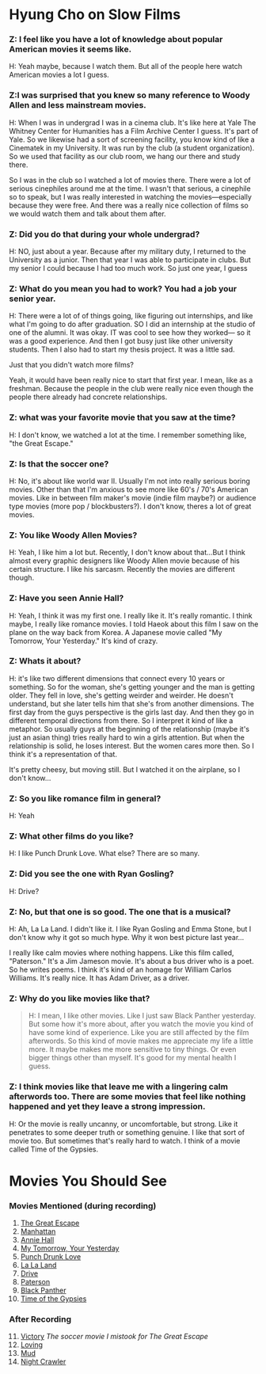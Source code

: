 # Hyung Cho on Slow Films


### Z: I feel like you have a lot of knowledge about popular American movies it seems like. 

H: Yeah maybe, because I watch them. But all of the people here watch American movies a lot I guess.


### Z:I was surprised that you knew so many reference to Woody Allen and less mainstream movies. 

H: When I was in undergrad I was in a cinema club. It's like here at Yale The Whitney Center for Humanities has a Film Archive Center  I guess. It's part of Yale. So we likewise had a sort of screening facility, you know kind of like a Cinematek in my University. It was run by the club (a student organization). So we used that facility as our club room, we hang our there and study there. 

So I was in the club so I watched a lot of movies there. There were a lot of serious cinephiles around me at the time. I wasn't that serious, a cinephile so to speak, but I was really interested in watching the movies—especially because they were free. And there was a really nice collection of films so we would watch them and talk about them after.

### Z: Did you do that during your whole undergrad?

H: NO, just about a year. Because after my military duty, I returned to the University as a junior. Then that year I was able to participate in clubs. But my senior I could because I had too much work. So just one year, I guess


### Z: What do you mean you had to work? You had a job your senior year.

H: There were a lot of of things going, like figuring out internships, and like what I'm going to do after graduation. SO I did an internship at the studio of one of the alumni. It was okay. IT was cool to see how they worked— so it was a good experience. And then I got busy just like other university students. Then I also had to start my thesis project. It was a little sad.

Just that you didn't watch more films? 

Yeah, it would have been really nice to start that first year. I mean, like as a freshman. Because the people in the club were really nice even though the people there already had concrete relationships.

### Z: what was your favorite movie that you saw at the time?

H: I don't know, we watched a lot at the time. I remember something like, "the Great Escape." 

### Z: Is that the soccer one? 

H: No, it's about like world war II. Usually I'm not into really serious boring movies. Other than that I'm anxious to see more like 60's / 70's American movies. Like in between film maker's movie (indie film maybe?) or audience type movies (more pop / blockbusters?). I don't know, theres a lot of great movies.

### Z: You like Woody Allen Movies?

H: Yeah, I like him a lot but. Recently, I don't know about that…But I think almost every graphic designers like Woody Allen movie because of his certain structure. I like his sarcasm. Recently the movies are different though.

### Z: Have you seen Annie Hall?

H: Yeah, I think it was my first one. I really like it. It's really romantic. I think maybe, I really like romance movies. I told Haeok about this film I saw on the plane on the way back from Korea. A Japanese movie called "My Tomorrow, Your Yesterday." It's kind of crazy. 

### Z: Whats it about?

H: it's like two different dimensions that connect every 10 years or something. So for the woman, she's getting younger and the man is getting older. They fell in love, she's getting weirder and weirder. He doesn't understand, but she later tells him that she's from another dimensions. The first day from the guys perspective is the girls last day. And then they go in different temporal directions from there. So I interpret it kind of like a metaphor. So usually guys at the beginning of the relationship (maybe it's just an asian thing)  tries really hard to win a girls attention. But when the relationship is solid, he loses interest.  But the women cares more then. So  I think it's a representation of that.

It's pretty cheesy, but moving still. But I watched it on the airplane, so I don't know… 

### Z: So you like romance film in general?

H: Yeah

### Z: What other films do you like? 

H: I like Punch Drunk Love. What else? There are so many. 

### Z: Did you see the one with Ryan Gosling?

H: Drive?

### Z: No, but that one is so good. The one that is a musical?

H: Ah, La La Land. I didn't like it. I like Ryan Gosling and Emma Stone, but  I don't know why it got so much hype. Why it won best picture last year…

I really like calm movies where nothing happens. Like this film called, "Paterson." It's a Jim Jameson movie. It's about a bus driver who is a poet. So he writes poems. I think it's kind of an homage for William Carlos Williams. It's really nice. It has Adam Driver, as a driver. 

### Z: Why do you like movies like that?

> H: I mean, I like other movies. Like I just saw Black Panther yesterday. But some how it's more about, after you watch the movie you kind of have some kind of experience. Like you are still affected by the film afterwords. So this kind of movie makes me appreciate my life a little more. It maybe makes me more sensitive to tiny things. Or even bigger things other than myself. It's good for my mental health I guess.

### Z: I think movies like that leave me with a lingering calm afterwords too. There are some movies that feel like nothing happened and yet they leave a strong impression.

H: Or the movie is really uncanny, or uncomfortable, but strong. Like it penetrates to some deeper truth or something genuine. I like that sort of movie too. But sometimes that's really hard to watch. I think of a movie called Time of the Gypsies.

# Movies You Should See

### Movies Mentioned (during recording)
1. [The Great Escape](https://youtu.be/xkwmIDx9RwQ)
2. [Manhattan](https://youtu.be/JEoEGW4Hb9w)
3. [Annie Hall](https://youtu.be/EsHwIBR6ivA)
4. [My Tomorrow, Your Yesterday](https://en.wikipedia.org/wiki/My_Tomorrow,_Your_Yesterday)
5. [Punch Drunk Love](https://youtu.be/VNeZi1y_v88)
6. [La La Land](https://youtu.be/0pdqf4P9MB8)
7. [Drive](https://youtu.be/KBiOF3y1W0Y)
8. [Paterson](https://youtu.be/m8pGJBgiiDU)
9. [Black Panther](https://youtu.be/xjDjIWPwcPU)
10. [Time of the Gypsies](https://youtu.be/uxezy58SbiA)

### After Recording 
11. [Victory](https://youtu.be/xOxj26vcwMI) *The soccer movie I mistook for The Great Escape*
12. [Loving](https://youtu.be/zRXuCY7tRgk)
13. [Mud](https://youtu.be/2m9IFlz2iYo)
14. [Night Crawler](https://youtu.be/u1uP_8VJkDQ)
